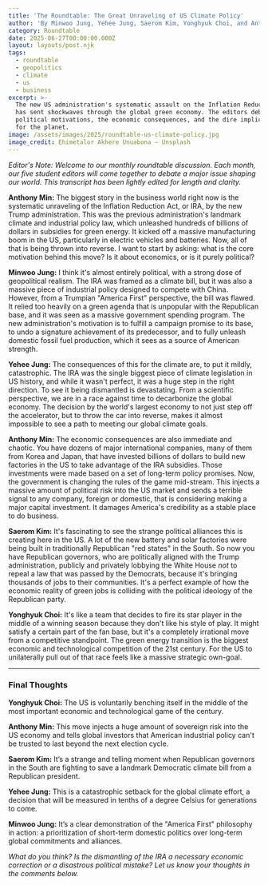 ```yaml
---
title: 'The Roundtable: The Great Unraveling of US Climate Policy'
author: 'By Minwoo Jung, Yehee Jung, Saerom Kim, Yonghyuk Choi, and Anthony Min'
category: Roundtable
date: 2025-06-27T00:00:00.000Z
layout: layouts/post.njk
tags:
  - roundtable
  - geopolitics
  - climate
  - us
  - business
excerpt: >-
  The new US administration's systematic assault on the Inflation Reduction Act
  has sent shockwaves through the global green economy. The editors debate the
  political motivations, the economic consequences, and the dire implications
  for the planet.
image: /assets/images/2025/roundtable-us-climate-policy.jpg
image_credit: Ehimetalor Akhere Unuabona — Unsplash
---
```


*Editor's Note: Welcome to our monthly roundtable discussion. Each month, our five student editors will come together to debate a major issue shaping our world. This transcript has been lightly edited for length and clarity.*

**Anthony Min:** The biggest story in the business world right now is the systematic unraveling of the Inflation Reduction Act, or IRA, by the new Trump administration. This was the previous administration's landmark climate and industrial policy law, which unleashed hundreds of billions of dollars in subsidies for green energy. It kicked off a massive manufacturing boom in the US, particularly in electric vehicles and batteries. Now, all of that is being thrown into reverse. I want to start by asking: what is the core motivation behind this move? Is it about economics, or is it purely political?

**Minwoo Jung:** I think it's almost entirely political, with a strong dose of geopolitical realism. The IRA was framed as a climate bill, but it was also a massive piece of industrial policy designed to compete with China. However, from a Trumpian "America First" perspective, the bill was flawed. It relied too heavily on a green agenda that is unpopular with the Republican base, and it was seen as a massive government spending program. The new administration's motivation is to fulfill a campaign promise to its base, to undo a signature achievement of its predecessor, and to fully unleash domestic fossil fuel production, which it sees as a source of American strength.

**Yehee Jung:** The consequences of this for the climate are, to put it mildly, catastrophic. The IRA was the single biggest piece of climate legislation in US history, and while it wasn't perfect, it was a huge step in the right direction. To see it being dismantled is devastating. From a scientific perspective, we are in a race against time to decarbonize the global economy. The decision by the world's largest economy to not just step off the accelerator, but to throw the car into reverse, makes it almost impossible to see a path to meeting our global climate goals.

**Anthony Min:** The economic consequences are also immediate and chaotic. You have dozens of major international companies, many of them from Korea and Japan, that have invested billions of dollars to build new factories in the US to take advantage of the IRA subsidies. Those investments were made based on a set of long-term policy promises. Now, the government is changing the rules of the game mid-stream. This injects a massive amount of political risk into the US market and sends a terrible signal to any company, foreign or domestic, that is considering making a major capital investment. It damages America's credibility as a stable place to do business.

**Saerom Kim:** It's fascinating to see the strange political alliances this is creating here in the US. A lot of the new battery and solar factories were being built in traditionally Republican "red states" in the South. So now you have Republican governors, who are politically aligned with the Trump administration, publicly and privately lobbying the White House *not* to repeal a law that was passed by the Democrats, because it's bringing thousands of jobs to their communities. It's a perfect example of how the economic reality of green jobs is colliding with the political ideology of the Republican party.

**Yonghyuk Choi:** It's like a team that decides to fire its star player in the middle of a winning season because they don't like his style of play. It might satisfy a certain part of the fan base, but it's a completely irrational move from a competitive standpoint. The green energy transition is the biggest economic and technological competition of the 21st century. For the US to unilaterally pull out of that race feels like a massive strategic own-goal.

---
### Final Thoughts

**Yonghyuk Choi:** The US is voluntarily benching itself in the middle of the most important economic and technological game of the century.

**Anthony Min:** This move injects a huge amount of sovereign risk into the US economy and tells global investors that American industrial policy can't be trusted to last beyond the next election cycle.

**Saerom Kim:** It’s a strange and telling moment when Republican governors in the South are fighting to save a landmark Democratic climate bill from a Republican president.

**Yehee Jung:** This is a catastrophic setback for the global climate effort, a decision that will be measured in tenths of a degree Celsius for generations to come.

**Minwoo Jung:** It’s a clear demonstration of the "America First" philosophy in action: a prioritization of short-term domestic politics over long-term global commitments and alliances.

*What do you think? Is the dismantling of the IRA a necessary economic correction or a disastrous political mistake? Let us know your thoughts in the comments below.*
